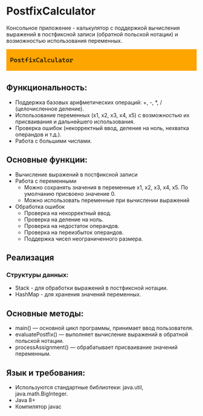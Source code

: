 # PostfixCalculator

Консольное приложение - калькулятор с поддержкой вычисления выражений в постфиксной записи (обратной польской нотации) и возможностью использования переменных.

![Logotype](logo_page-0001.jpg)

## Функциональность:
* Поддержка базовых арифметических операций: +, -, *, / (целочисленное деление).
* Использование переменных (x1, x2, x3, x4, x5) с возможностью их присваивания и дальнейшего использования.
* Проверка ошибок (некорректный ввод, деление на ноль, нехватка операндов и т.д.).
* Работа с большими числами.

## Основные функции:
* Вычисление выражений в постфиксной записи
* Работа с переменными
    + Можно сохранять значения в переменные x1, x2, x3, x4, x5. По умолчанию присвоено значение 0.
    + Можно использовать переменные при вычислении выражений
* Обработка ошибок
    + Проверка на некорректный ввод.
    + Проверка на деление на ноль.
    + Проверка на недостаток операндов.
    + Проверка на переизбыток операндов.
    + Поддержка чисел неограниченного размера.

## Реализация
### Структуры данных:
* Stack - для обработки выражений в постфиксной нотации.
* HashMap - для хранения значений переменных.

## Основные методы:
* main() — основной цикл программы, принимает ввод пользователя.
* evaluatePostfix() — выполняет вычисление выражений в обратной польской нотации.
* processAssignment() — обрабатывает присваивание значений переменным.

## Язык и требования:
* Используются стандартные библиотеки: java.util, java.math.BigInteger.
* Java 8+
* Компилятор javac

